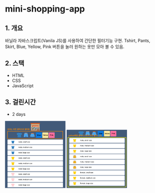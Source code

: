 # mini-shopping-app

## 1. 개요
바닐라 자바스크립트(Vanila JS)를 사용하여 간단한 필터기능 구현.
Tshirt, Pants, Skirt, Blue, Yellow, Pink 버튼을 눌러 원하는 옷만 모아 볼 수 있음.

## 2. 스택
- HTML
- CSS
- JavaScript

## 3. 걸린시간
- 2 days

<img src="src/imgs/screenshot1.png" alt="" width="200" />
<img src="src/imgs/screenshot2.png" alt="" width="200" />
